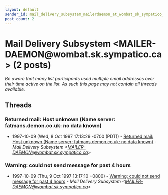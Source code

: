 ```yaml
---
layout: default
sender_id: mail_delivery_subsystem_mailerdaemon_at_wombat_sk_sympatico_ca_
post_count: 2
---
```


# Mail Delivery Subsystem <MAILER-DAEMON<span>@</span>wombat.sk.sympatico.ca> (2 posts)

_Be aware that many list participants used multiple email addresses over their time active on the list. As such this page may not contain all threads available._

## Threads

### Returned mail: Host unknown (Name server: fatmans.demon.co.uk: no data known)
+ 1997-10-09 (Wed, 8 Oct 1997 17:13:29 -0700 (PDT)) - [Returned mail: Host unknown (Name server: fatmans.demon.co.uk: no data known)](/archive/1997/10/49b92e0be6ce6fbf3b5ac0fae8464cb8fa9e8e18d0d7b30d52032dc03d7df447) - _Mail Delivery Subsystem \<MAILER-DAEMON@wombat.sk.sympatico.ca\>_

### Warning: could not send message for past 4 hours
+ 1997-10-09 (Thu, 9 Oct 1997 13:17:10 +0800) - [Warning: could not send message for past 4 hours](/archive/1997/10/3d93cc405d2117457ba32172d059627f0e3148f05c08267bb3a978cf518ae5b4) - _Mail Delivery Subsystem \<MAILER-DAEMON@wombat.sk.sympatico.ca\>_

